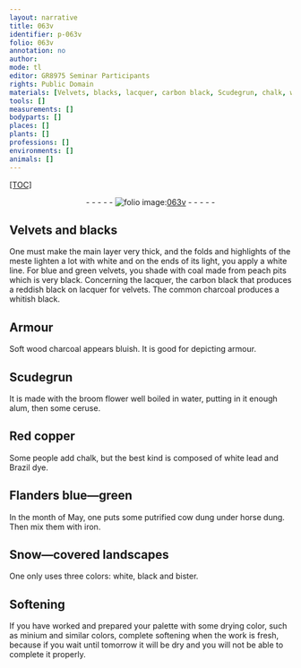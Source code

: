 ```yaml
---
layout: narrative
title: 063v
identifier: p-063v
folio: 063v
annotation: no
author:
mode: tl
editor: GR8975 Seminar Participants
rights: Public Domain
materials: [Velvets, blacks, lacquer, carbon black, Scudegrun, chalk, white lead, Brazil dye]
tools: []
measurements: []
bodyparts: []
places: []
plants: []
professions: []
environments: []
animals: []
---
```


<p><a href="{{ site.baseurl }}/diplomatic/">[TOC]</a></p><div class="folio" align="center">- - - - - <a href="http://gallica.bnf.fr/ark:/12148/btv1b9059316c/f132.item" target="_blank"><img src="https://cu-mkp.github.io/2017-workshop-edition/assets/photo-icon.png" alt="folio image: " style="display:inline-block; margin-bottom:-3px;"/>063v</a> - - - - - </div>  
  

## <span class="m">Velvets</span> and <span class="m">blacks</span>

 
One must make the main layer very thick, and the folds and highlights of the meste lighten a lot with white and on the ends of its light, you apply a white line. For blue and green velvets, you shade with coal made from peach pits which is very black. Concerning the <span class="m">lacquer</span>, the <span class="m">carbon black</span> that produces a reddish black on lacquer for velvets. The common charcoal produces a whitish black.
 
 
  

## Armour

 
Soft wood charcoal appears bluish. It is good for depicting armour.
 
 
  

## <span class="m">Scudegrun</span>

 
It is made with the broom flower well boiled in water, putting in it enough alum, then some ceruse.
 
 
  

## Red copper

 
Some people <span class="sup">add</span> <span class="m">chalk</span>, but the best <span class="sup">kind</span> is composed of <span class="m">white lead</span> and <span class="m">Brazil dye</span>.
 
 
  

##  Flanders blue—green 

 
In the month of May, one puts some putrified cow dung under horse dung. Then mix them with iron.
 
 
  

## Snow—covered landscapes

 
One only uses three colors: white, black and bister.
 
 
  

## Softening

 
If you have worked and prepared your palette with some drying color, such as minium and similar colors, complete softening when the work is fresh, because if you wait until tomorrow it will be dry and you will not be able to complete it properly.
 
